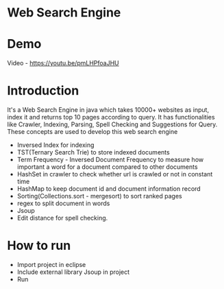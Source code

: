 # Web Search Engine

# Demo
Video - https://youtu.be/pmLHPfoaJHU

# Introduction
It's a Web Search Engine in java which takes 10000+ websites as input, index it and returns top 10 pages according to query. It has functionalities like Crawler, Indexing, Parsing, Spell Checking and Suggestions for Query. These concepts are used to develop this web search engine 
- Inversed Index for indexing
- TST(Ternary Search Trie) to store indexed documents
- Term Frequency - Inversed Document Frequency to measure how important a word for a document compared to other documents
- HashSet in crawler to check whether url is crawled or not in constant time
- HashMap to keep document id and document information record
- Sorting(Collections.sort - mergesort) to sort ranked pages
- regex to split document in words
- Jsoup
- Edit distance for spell checking.

# How to run
- Import project in eclipse
- Include external library Jsoup in project
- Run
